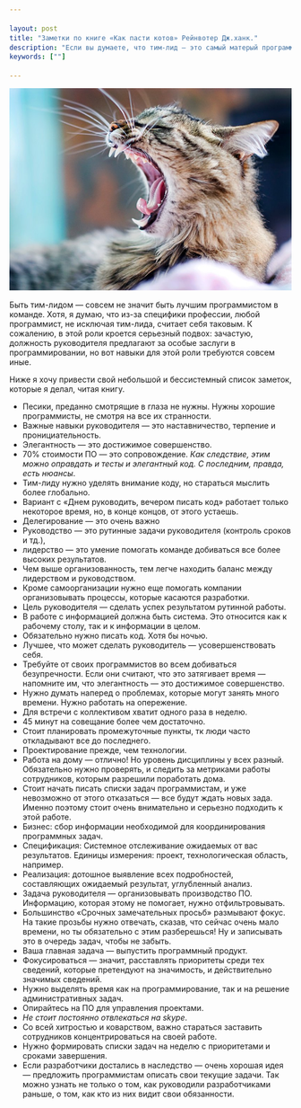```yaml
---

layout: post
title: "Заметки по книге «Как пасти котов» Рейнвотер Дж.ханк."
description: "Если вы думаете, что тим-лид — это самый матерый программист в команде, то у меня для вас плохие новости…"
keywords: [""]

---
```


![](/assets/articles-assets/cat.jpg)

Быть тим-лидом — совсем не значит быть лучшим программистом в команде. Хотя, 
я думаю, что из-за специфики профессии, любой программист, не исключая тим-лида,
считает себя таковым. К сожалению, в этой роли кроется серьезный подвох:
зачастую, должность руководителя предлагают за особые заслуги в программировании,
но вот навыки для этой роли требуются совсем иные.

Ниже я хочу привести свой небольшой и бессистемный список заметок, которые я делал,
читая книгу.

- Песики, преданно смотрящие в глаза не нужны. Нужны хорошие программисты,
  не смотря на все их странности.
- Важные навыки руководителя — это наставничество, терпение и
  пронициательность.
- Элегантность — это достижимое совершенство.
- 70% стоимости ПО — это сопровождение. _Как следствие, этим можно оправдать
  и тесты и элегантный код. С последним, правда, есть нюансы_.
- Тим-лиду нужно уделять внимание коду, но стараться мыслить более глобально.
- Вариант с «Днем руководить, вечером писать код» работает только некоторое
  время, но, в конце концов, от этого устаешь.
- Делегирование — это очень важно
- Руководство — это рутинные задачи руководителя (контроль сроков и тд.),
- лидерство — это умение помогать команде добиваться все более высоких
  результатов.
- Чем выше организованность, тем легче находить баланс между лидерством и
  руководством.
- Кроме самоорганизации нужно еще помогать компании организовывать процессы,
  которые касаются разработки.
- Цель руководителя — сделать успех результатом рутинной работы.
- В работе с информацией должна быть система. Это относится как к рабочему
  столу, так и к информации в целом.
- Обязательно нужно писать код. Хотя бы ночью.
- Лучшее, что может сделать руководитель — усовершенствовать себя.
- Требуйте от своих программистов во всем добиваться безупречности. Если они
  считают, что это затягивает время — напомните им, что элегантность — это
  достижимое совершенство.
- Нужно думать наперед о проблемах, которые могут занять много времени. Нужно
  работать на опережение.
- Для встречи с коллективом хватит одного раза в неделю.
- 45 минут на совещание более чем достаточно.
- Стоит планировать промежуточные пункты, тк люди часто откладывают все
  до последнего.
- Проектирование прежде, чем технологии.
- Работа на дому — отлично! Но уровень дисциплины у всех разный. Обязательно
  нужно проверять, и следить за метриками работы сотрудников, которым
  разрешили поработать дома.
- Стоит начать писать списки задач программистам, и уже невозможно от этого
  отказаться — все будут ждать новых зада. Именно поэтому стоит очень
  внимательно и серьезно подходить к этой работе.
- Бизнес: cбор информации необходимой для координирования программных задач.
- Спецификация: Системное отслеживание ожидаемых от вас результатов.
  Единицы измерения: проект, технологическая область, например.
- Реализация: дотошное выявление всех подробностей, составляющих ожидаемый
  результат, углубленный анализ.
- Задача руководителя — организовывать производство ПО. Информацию, которая
  этому не помогает, нужно отфильтровывать.
- Большинство «Срочных замечательных просьб» размывают фокус. На такие прозьбы
  нужно отвечать, сказав, что сейчас очень мало времени, но ты обязательно с
  этим разберешься! Ну и записывать это в очередь задач, чтобы не забыть.
- Ваша главная задача — выпустить программный продукт.
- Фокусироваться — значит, расставлять приоритеты среди тех сведений, которые
  претендуют на значимость, и действительно значимых сведений.
- Нужно выделять время как на программирование, так и на решение
  административных задач.
- Опирайтесь на ПО для управления проектами.
- _Не стоит постоянно отвлекаться на skype_.
- Со всей хитростью и коварством, важно стараться заставить сотрудников
  концентрироваться на своей работе.
- Нужно формировать списки задач на неделю с приоритетами и сроками завершения.
- Если разработчики достались в наследство — очень хорошая идея — предложить
  программистам описать свои текущие задачи. Так можно узнать не только о том,
  как руководили разработчиками раньше, о том, как кто из них видит свои
  обязанности.